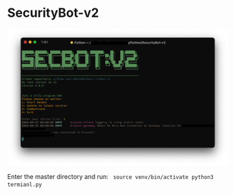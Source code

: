 # SecurityBot-v2

![image](images/image.png)

Enter the master directory and run:
`
source venv/bin/activate
python3 termianl.py`

